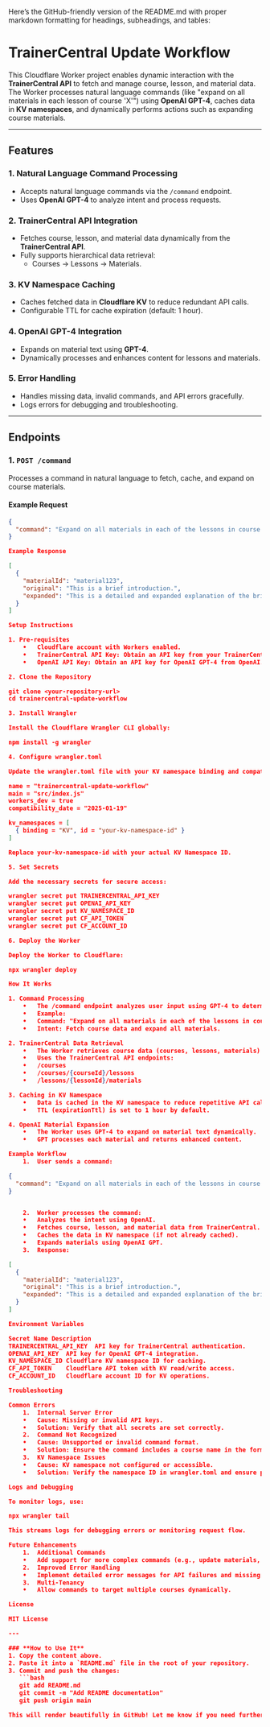 Here’s the GitHub-friendly version of the README.md with proper markdown formatting for headings, subheadings, and tables:

# TrainerCentral Update Workflow

This Cloudflare Worker project enables dynamic interaction with the **TrainerCentral API** to fetch and manage course, lesson, and material data. The Worker processes natural language commands (like "expand on all materials in each lesson of course 'X'") using **OpenAI GPT-4**, caches data in **KV namespaces**, and dynamically performs actions such as expanding course materials.

---

## Features

### 1. Natural Language Command Processing
- Accepts natural language commands via the `/command` endpoint.
- Uses **OpenAI GPT-4** to analyze intent and process requests.

### 2. TrainerCentral API Integration
- Fetches course, lesson, and material data dynamically from the **TrainerCentral API**.
- Fully supports hierarchical data retrieval:
  - Courses → Lessons → Materials.

### 3. KV Namespace Caching
- Caches fetched data in **Cloudflare KV** to reduce redundant API calls.
- Configurable TTL for cache expiration (default: 1 hour).

### 4. OpenAI GPT-4 Integration
- Expands on material text using **GPT-4**.
- Dynamically processes and enhances content for lessons and materials.

### 5. Error Handling
- Handles missing data, invalid commands, and API errors gracefully.
- Logs errors for debugging and troubleshooting.

---

## Endpoints

### 1. `POST /command`
Processes a command in natural language to fetch, cache, and expand on course materials.

#### Example Request
```json
{
  "command": "Expand on all materials in each of the lessons in course 'Introduction to Programming'."
}

Example Response

[
  {
    "materialId": "material123",
    "original": "This is a brief introduction.",
    "expanded": "This is a detailed and expanded explanation of the brief introduction provided earlier..."
  }
]

Setup Instructions

1. Pre-requisites
	•	Cloudflare account with Workers enabled.
	•	TrainerCentral API Key: Obtain an API key from your TrainerCentral account.
	•	OpenAI API Key: Obtain an API key for OpenAI GPT-4 from OpenAI.

2. Clone the Repository

git clone <your-repository-url>
cd trainercentral-update-workflow

3. Install Wrangler

Install the Cloudflare Wrangler CLI globally:

npm install -g wrangler

4. Configure wrangler.toml

Update the wrangler.toml file with your KV namespace binding and compatibility date:

name = "trainercentral-update-workflow"
main = "src/index.js"
workers_dev = true
compatibility_date = "2025-01-19"

kv_namespaces = [
  { binding = "KV", id = "your-kv-namespace-id" }
]

Replace your-kv-namespace-id with your actual KV Namespace ID.

5. Set Secrets

Add the necessary secrets for secure access:

wrangler secret put TRAINERCENTRAL_API_KEY
wrangler secret put OPENAI_API_KEY
wrangler secret put KV_NAMESPACE_ID
wrangler secret put CF_API_TOKEN
wrangler secret put CF_ACCOUNT_ID

6. Deploy the Worker

Deploy the Worker to Cloudflare:

npx wrangler deploy

How It Works

1. Command Processing
	•	The /command endpoint analyzes user input using GPT-4 to determine the intent of the command.
	•	Example:
	•	Command: "Expand on all materials in each of the lessons in course 'Introduction to Programming'."
	•	Intent: Fetch course data and expand all materials.

2. TrainerCentral Data Retrieval
	•	The Worker retrieves course data (courses, lessons, materials) from TrainerCentral.
	•	Uses the TrainerCentral API endpoints:
	•	/courses
	•	/courses/{courseId}/lessons
	•	/lessons/{lessonId}/materials

3. Caching in KV Namespace
	•	Data is cached in the KV namespace to reduce repetitive API calls.
	•	TTL (expirationTtl) is set to 1 hour by default.

4. OpenAI Material Expansion
	•	The Worker uses GPT-4 to expand on material text dynamically.
	•	GPT processes each material and returns enhanced content.

Example Workflow
	1.	User sends a command:

{
  "command": "Expand on all materials in each of the lessons in course 'X'."
}


	2.	Worker processes the command:
	•	Analyzes the intent using OpenAI.
	•	Fetches course, lesson, and material data from TrainerCentral.
	•	Caches the data in KV namespace (if not already cached).
	•	Expands materials using OpenAI GPT.
	3.	Response:

[
  {
    "materialId": "material123",
    "original": "This is a brief introduction.",
    "expanded": "This is a detailed and expanded explanation of the brief introduction provided earlier..."
  }
]

Environment Variables

Secret Name	Description
TRAINERCENTRAL_API_KEY	API key for TrainerCentral authentication.
OPENAI_API_KEY	API key for OpenAI GPT-4 integration.
KV_NAMESPACE_ID	Cloudflare KV namespace ID for caching.
CF_API_TOKEN	Cloudflare API token with KV read/write access.
CF_ACCOUNT_ID	Cloudflare account ID for KV operations.

Troubleshooting

Common Errors
	1.	Internal Server Error
	•	Cause: Missing or invalid API keys.
	•	Solution: Verify that all secrets are set correctly.
	2.	Command Not Recognized
	•	Cause: Unsupported or invalid command format.
	•	Solution: Ensure the command includes a course name in the format "course 'X'".
	3.	KV Namespace Issues
	•	Cause: KV namespace not configured or accessible.
	•	Solution: Verify the namespace ID in wrangler.toml and ensure proper permissions.

Logs and Debugging

To monitor logs, use:

npx wrangler tail

This streams logs for debugging errors or monitoring request flow.

Future Enhancements
	1.	Additional Commands
	•	Add support for more complex commands (e.g., update materials, delete lessons).
	2.	Improved Error Handling
	•	Implement detailed error messages for API failures and missing data.
	3.	Multi-Tenancy
	•	Allow commands to target multiple courses dynamically.

License

MIT License

---

### **How to Use It**
1. Copy the content above.
2. Paste it into a `README.md` file in the root of your repository.
3. Commit and push the changes:
   ```bash
   git add README.md
   git commit -m "Add README documentation"
   git push origin main

This will render beautifully in GitHub! Let me know if you need further help!
